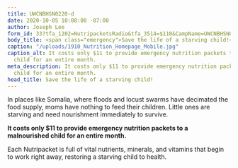 ```yaml
---
title: UWCNBHSN0220-d
date: 2020-10-05 10:08:00 -07:00
author: Joseph Lee
form_id: 33?tfa_1202=NutripacketsRadio&tfa_3514=$110&CampName=UWCNBHSN0220&CADCampName=CWCNBHSN0220
body_title: <span class="emergency">Save the life of a starving child!</span>
caption: "/uploads/1910_Nutrition_Homepage_Mobile.jpg"
caption_alt: It costs only $11 to provide emergency nutrition packets to a malnourished
  child for an entire month.
meta_description: It costs only $11 to provide emergency nutrition packets to a malnourished
  child for an entire month.
head_title: Save the life of a starving child!
---
```


In places like Somalia, where floods and locust swarms have decimated the food supply, moms have nothing to feed their children. Little ones are starving and need nourishment immediately to survive.  

**It costs only $11 to provide emergency nutrition packets to a malnourished child for an entire month.**

Each Nutripacket is full of vital nutrients, minerals, and vitamins that begin to work right away, restoring a starving child to health.
